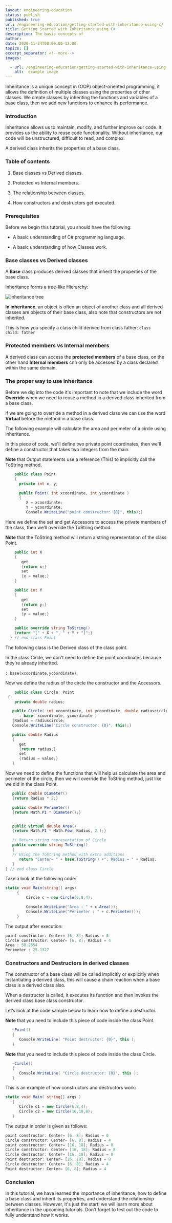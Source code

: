 ```yaml
---
layout: engineering-education
status: publish
published: true
url: /engineering-education/getting-started-with-inheritance-using-c/
title: Getting Started with Inheritance using C#
description: The basic concepts of
author:
date: 2020-11-24T00:00:00-12:00
topics: []
excerpt_separator: <!--more-->
images:

  - url: /engineering-education/getting-started-with-inheritance-using-c/hero.jpg
    alt:  example image
---
```

Inheritance is a unique concept in (OOP) object-oriented programming, it allows the definition of multiple classes using the properties of other classes. We create classes by inheriting the functions and variables of a base class, then we add new functions to enhance its performance.
<!--more-->
### Introduction
Inheritance allows us to maintain, modify, and further improve our code. It provides us the ability to reuse code functionality. Without inheritance, our code will be unstructured, difficult to read, and complex.

A derived class inherits the properties of a base class.

### Table of contents
1. Base classes vs Derived classes.

2. Protected vs Internal members.

3. The relationship between classes.

4. How constructors and destructors get executed.


### Prerequisites
Before we begin this tutorial, you should have the following:

- A basic understanding of C# programming language.

- A basic understanding of how Classes work.

### Base classes vs Derived classes
A **Base** class produces derived classes that inherit the properties of the base class.

Inheritance forms a tree-like Hierarchy:

![inheritance tree](/engineering-education/Getting-started-with-inheritance-using-c#/tree-of-inheritance.png)

**In inheritance**, an object is often an object of another class and all derived classes are objects of their base class, also note that constructors are not inherited.

This is how you specify a class child derived from class father: `class child: father`

### Protected members vs Internal members
A derived class can access the **protected members** of a base class, on the other hand
**Internal members** cnn only be accessed by a class declared within the same domain.

### The proper way to use inheritance
Before we dig into the code it's important to note that we include the word **Override** when we need to reuse a method in a derived class inherited from a base class.

if we are going to override a method in a derived class we can use the word **Virtual** before the method in a base class.

The following example will calculate the area and perimeter of a circle using inheritance.

In this piece of code, we'll define two private point coordinates, then we'll define a constructor that takes two integers from the main.

**Note** that Output statements use a reference (This) to implicitly call the ToString method.

```c#
    public class Point
    {
      private int x, y;

      public Point( int xcoordinate, int ycoordinate )
      {
         X = xcoordinate;
         Y = ycoordinate;
         Console.WriteLine("point constructor: {0}", this);}
  ```

Here we define the set and get Accessors to access the private members of the class, then we'll override the ToString method.

**Note** that the ToString method will return a string representation of the class Point.

  ```c#
      public int X
      {
         get
         {return x;}
         set
         {x = value;}
      }

      public int Y
      {
         get
         {return y;}
         set
         {y = value;}
      }

      public override string ToString()
      {return "[" + X + ", " + Y + "]";}
    } // end class Point
   ```

The following class is the Derived class of the class point.

In the class Circle, we don't need to define the point coordinates because they're already inherited.

`: base(xcoordinate,ycoordinate)`.

Now we define the radius of the circle the constructor and the Accessors.

   ```c#
       public class Circle: Point
    {
       private double radius;

      public Circle( int xcoordinate, int ycoordinate, double radiuscircle )
         : base( xcoordinate, ycoordinate )
      {Radius = radiuscircle;
      Console.WriteLine("Circle constructor: {0}", this);}

      public double Radius
      {
         get
         {return radius;}
         set
         {radius = value;}
      }

   ```

Now we need to define the functions that will help us calculate the area and perimeter of the circle, then we will override the ToString method, just like we did in the class Point.

   ```c#
      public double Diameter()
      {return Radius * 2;}

      public double Perimeter()
      {return Math.PI * Diameter();}


      public virtual double Area()
      {return Math.PI * Math.Pow( Radius, 2 );}

      // Return string representation of Circle
      public override string ToString()
      {
      // Using the ToString method with extra additions
         return "Center= " + base.ToString() +"; Radius = " + Radius;   
      }
   } // end class Circle
   ```

Take a look at the following code:

   ```c#
   static void Main(string[] args)
        {
            Circle c = new Circle(6,8,4);

            Console.WriteLine("Area : " + c.Area());
            Console.WriteLine("Perimeter : " + c.Perimeter());
        }
   ```

The output after execution:

   ```c#
   point constructor: Center= [6, 8]; Radius = 0
   Circle constructor: Center= [6, 8]; Radius = 4
   Area : 50.2654
   Perimeter : 25.1327
  ```

### Constructors and Destructors in derived classes
The constructor of a base class will be called implicitly or explicitly when Instantiating a derived class, this will cause a chain reaction when a base class is a derived class also.

When a destructor is called, it executes its function and then invokes the derived class base class constructor.

Let’s look at the code sample below to learn how to define a destructor.

**Note** that you need to include this piece of code inside the class Point.

   ```c#
      ~Point()
      {
         Console.WriteLine( "Point destructor: {0}", this );
      }    
   ```

**Note** that you need to include this piece of code inside the class Circle.

   ```c#
      ~Circle()
      {
         Console.WriteLine( "Circle destructor: {0}", this );
      }
   ```   

This is an example of how constructors and destructors work:

   ```c#
   static void Main( string[] args )
      {
         Circle c1 = new Circle(6,8,4);
         Circle c2 = new Circle(16,18,8);
      }
   ```

The output in order is given as follows:

   ```c#
point constructor: Center= [6, 8]; Radius = 0
Circle constructor: Center= [6, 8]; Radius = 4
point constructor: Center= [16, 18]; Radius = 0
Circle constructor: Center= [16, 18]; Radius = 8
Circle destructor: Center= [16, 18]; Radius = 8
Point destructor: Center= [16, 18]; Radius = 8
Circle destructor: Center= [6, 8]; Radius = 4
Point destructor: Center= [6, 8]; Radius = 4

   ```

### Conclusion
In this tutorial, we have learned the importance of inheritance, how to define a base class and inherit its properties, and understand the relationship between classes. However, it's just the start! we will learn more about inheritance in the upcoming tutorials. Don't forget to test out the code to fully understand how it works.

